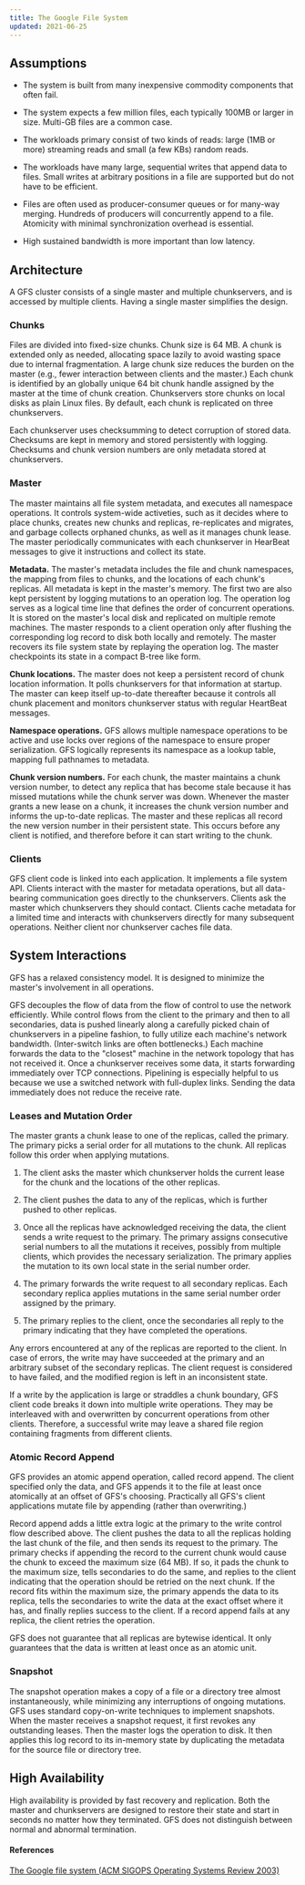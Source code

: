 ```yaml
---
title: The Google File System
updated: 2021-06-25
---
```


## Assumptions

- The system is built from many inexpensive commodity components that often fail.

- The system expects a few million files, each typically 100MB or larger in size.
Multi-GB files are a common case.

- The workloads primary consist of two kinds of reads: large (1MB or more) streaming reads and small (a few KBs) random reads.

- The workloads have many large, sequential writes that append data to files.
Small writes at arbitrary positions in a file are supported but do not have to be efficient.

- Files are often used as producer-consumer queues or for many-way merging.
Hundreds of producers will concurrently append to a file.
Atomicity with minimal synchronization overhead is essential.

- High sustained bandwidth is more important than low latency.

## Architecture

A GFS cluster consists of a single master and multiple chunkservers, and is accessed by multiple clients.
Having a single master simplifies the design.

### Chunks

Files are divided into fixed-size chunks.
Chunk size is 64 MB.
A chunk is extended only as needed, allocating space lazily to avoid wasting space due to internal fragmentation.
A large chunk size reduces the burden on the master (e.g., fewer interaction between clients and the master.)
Each chunk is identified by an globally unique 64 bit chunk handle assigned by the master at the time of chunk creation.
Chunkservers store chunks on local disks as plain Linux files.
By default, each chunk is replicated on three chunkservers.

Each chunkserver uses checksumming to detect corruption of stored data.
Checksums are kept in memory and stored persistently with logging.
Checksums and chunk version numbers are only metadata stored at chunkservers.

### Master

The master maintains all file system metadata, and executes all namespace operations.
It controls system-wide activeties, such as it decides where to place chunks, creates new chunks and replicas, re-replicates and migrates, and garbage collects orphaned chunks, as well as it manages chunk lease.
The master periodically communicates with each chunkserver in HearBeat messages to give it instructions and collect its state.

__Metadata.__
The master's metadata includes the file and chunk namespaces, the mapping from files to chunks, and
the locations of each chunk's replicas.
All metadata is kept in the master's memory.
The first two are also kept persistent by logging mutations to an operation log.
The operation log serves as a logical time line that defines the order of concurrent operations.
It is stored on the master's local disk and replicated on multiple remote machines.
The master responds to a client operation only after flushing the corresponding log record to disk both locally and remotely.
The master recovers its file system state by replaying the operation log.
The master checkpoints its state in a compact B-tree like form.

__Chunk locations.__
The master does not keep a persistent record of chunk location information.
It polls chunkservers for that information at startup.
The master can keep itself up-to-date thereafter because it controls all chunk placement and monitors chunkserver status with regular HeartBeat messages.

__Namespace operations.__
GFS allows multiple namespace operations to be active and use locks over regions of the namespace to ensure proper serialization.
GFS logically represents its namespace as a lookup table, mapping full pathnames to metadata.

__Chunk version numbers.__
For each chunk, the master maintains a chunk version number, to detect any replica that has become stale because it has missed mutations while the chunk server was down.
Whenever the master grants a new lease on a chunk, it increases the chunk version number and informs the up-to-date replicas.
The master and these replicas all record the new version number in their persistent state.
This occurs before any client is notified, and therefore before it can start writing to the chunk.

### Clients

GFS client code is linked into each application.
It implements a file system API.
Clients interact with the master for metadata operations, but all data-bearing communication goes directly to the chunkservers.
Clients ask the master which chunkservers they should contact.
Clients cache metadata for a limited time and interacts with chunkservers directly for many subsequent operations.
Neither client nor chunkserver caches file data.

## System Interactions

GFS has a relaxed consistency model.
It is designed to minimize the master's involvement in all operations.

GFS decouples the flow of data from the flow of control to use the network efficiently.
While control flows from the client to the primary and then to all secondaries, data is pushed linearly along a carefully picked chain of chunkservers in a pipeline fashion, to fully utilize each machine's network bandwidth.
(Inter-switch links are often bottlenecks.)
Each machine forwards the data to the "closest" machine in the network topology that has not received it.
Once a chunkserver receives some data, it starts forwarding immediately over TCP connections.
Pipelining is especially helpful to us because we use a switched network with full-duplex links.
Sending the data immediately does not reduce the receive rate.

### Leases and Mutation Order

The master grants a chunk lease to one of the replicas, called the primary.
The primary picks a serial order for all mutations to the chunk.
All replicas follow this order when applying mutations.

1. The client asks the master which chunkserver holds the current lease for the chunk and the locations of the other replicas.

1. The client pushes the data to any of the replicas, which is further pushed to other replicas.

1. Once all the replicas have acknowledged receiving the data, the client sends a write request to the primary.
The primary assigns consecutive serial numbers to all the mutations it receives, possibly from multiple clients, which provides the necessary serialization.
The primary applies the mutation to its own local state in the serial number order.

1. The primary forwards the write request to all secondary replicas.
Each secondary replica applies mutations in the same serial number order assigned by the primary.

1. The primary replies to the client, once the secondaries all reply to the primary indicating that they have completed the operations.

Any errors encountered at any of the replicas are reported to the client.
In case of errors, the write may have succeeded at the primary and an arbitrary subset of the secondary replicas.
The client request is considered to have failed, and the modified region is left in an inconsistent state.

If a write by the application is large or straddles a chunk boundary, GFS client code breaks it down into multiple write operations.
They may be interleaved with and overwritten by concurrent operations from other clients.
Therefore, a successful write may leave a shared file region containing fragments from different clients.

### Atomic Record Append

GFS provides an atomic append operation, called record append.
The client specified only the data, and GFS appends it to the file at least once atomically at an offset of GFS's choosing.
Practically all GFS's client applications mutate file by appending (rather than overwriting.)

Record append adds a little extra logic at the primary to the write control flow described above.
The client pushes the data to all the replicas holding the last chunk of the file, and then sends its request to the primary.
The primary checks if appending the record to the current chunk would cause the chunk to exceed the maximum size (64 MB).
If so, it pads the chunk to the maximum size, tells secondaries to do the same, and replies to the client indicating that the operation should be retried on the next chunk.
If the record fits within the maximum size, the primary appends the data to its replica, tells the secondaries to write the data at the exact offset where it has, and finally replies success to the client.
If a record append fails at any replica, the client retries the operation.

GFS does not guarantee that all replicas are bytewise identical.
It only guarantees that the data is written at least once as an atomic unit.

### Snapshot

The snapshot operation makes a copy of a file or a directory tree almost instantaneously, while minimizing any interruptions of ongoing mutations.
GFS uses standard copy-on-write techniques to implement snapshots.
When the master receives a snapshot request, it first revokes any outstanding leases.
Then the master logs the operation to disk.
It then applies this log record to its in-memory state by duplicating the metadata for the source file or directory tree.

## High Availability

High availability is provided by fast recovery and replication.
Both the master and chunkservers are designed to restore their state and start in seconds no matter how they terminated.
GFS does not distinguish between normal and abnormal termination.

#### References
[The Google file system (ACM SIGOPS Operating Systems Review 2003)](https://dl.acm.org/doi/10.1145/1165389.945450)